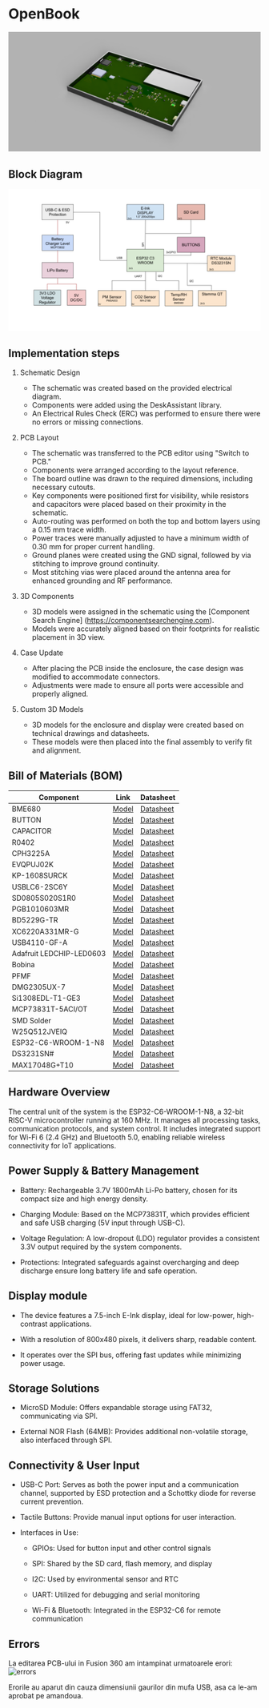 # OpenBook

![full_render](./Images/OpenBook%20full.png)

## Block Diagram

![block_diagram](./Images/Block%20Diagram.png)

## Implementation steps

1. Schematic Design

   - The schematic was created based on the provided electrical diagram.
   - Components were added using the DeskAssistant library.
   - An Electrical Rules Check (ERC) was performed to ensure there were no errors or missing connections.

2. PCB Layout

   - The schematic was transferred to the PCB editor using "Switch to PCB."
   - Components were arranged according to the layout reference.
   - The board outline was drawn to the required dimensions, including necessary cutouts.
   - Key components were positioned first for visibility, while resistors and capacitors were placed based on their proximity in the schematic.
   - Auto-routing was performed on both the top and bottom layers using a 0.15 mm trace width.
   - Power traces were manually adjusted to have a minimum width of 0.30 mm for proper current handling.
   - Ground planes were created using the GND signal, followed by via stitching to improve ground continuity.
   - Most stitching vias were placed around the antenna area for enhanced grounding and RF performance.

3. 3D Components

   - 3D models were assigned in the schematic using the [Component Search Engine] (https://componentsearchengine.com).
   - Models were accurately aligned based on their footprints for realistic placement in 3D view.

4. Case Update

   - After placing the PCB inside the enclosure, the case design was modified to accommodate connectors.
   - Adjustments were made to ensure all ports were accessible and properly aligned.

5. Custom 3D Models
   - 3D models for the enclosure and display were created based on technical drawings and datasheets.
   - These models were then placed into the final assembly to verify fit and alignment.

## Bill of Materials (BOM)

| Component                | Link                                                                                                                       | Datasheet                                                                                                                                                                                                                                    |
| ------------------------ | -------------------------------------------------------------------------------------------------------------------------- | -------------------------------------------------------------------------------------------------------------------------------------------------------------------------------------------------------------------------------------------- |
| BME680                   | [Model](https://www.snapeda.com/parts/BME680/Bosch/view-part/?welcome=home)                                                | [Datasheet](//efaidnbmnnnibpcajpcglclefindmkaj/https://www.bosch-sensortec.com/media/boschsensortec/downloads/datasheets/bst-bme680-ds001.pdf)                                                                                               |
| BUTTON                   | [Model](https://industry.panasonic.com/global/en/products/control/switch/light-touch/number/evqpuj02k)                     | [Datasheet](https://www.lcsc.com/datasheet/lcsc_datasheet_2201121800_PANASONIC-EVQPUJ02K_C2936858.pdf)                                                                                                                                       |
| CAPACITOR                | [Model](<https://componentsearchengine.com/part-view/R0402%201%25%20100%20K%20(RC0402FR-07100KL)/YAGEO>)                   | [Datasheet](//efaidnbmnnnibpcajpcglclefindmkaj/https://www.resistor.com/assets/pdf/0402tstd.pdf)                                                                                                                                             |
| R0402                    | [Model](<https://componentsearchengine.com/part-view/R0402%201%25%20100%20K%20(RC0402FR-07100KL)/YAGEO>)                   | [Datasheet](//efaidnbmnnnibpcajpcglclefindmkaj/https://www.resistor.com/assets/pdf/0402tstd.pdf)                                                                                                                                             |
| CPH3225A                 | [Model](https://www.snapeda.com/parts/CPH3225A/Seiko+Instruments/view-part/?ref=eda)                                       | [Datasheet](https://octopart.com/datasheet/cph3225a-seiko-25340571)                                                                                                                                                                          |
| EVQPUJ02K                | [Model](https://industry.panasonic.com/global/en/products/control/switch/light-touch/number/evqpuj02k)                     | [Datasheet](https://www.lcsc.com/datasheet/lcsc_datasheet_2201121800_PANASONIC-EVQPUJ02K_C2936858.pdf)                                                                                                                                       |
| KP-1608SURCK             | [Model](https://www.snapeda.com/parts/KP-1608SURCK/Kingbright/view-part/?ref=search&t=LED%200603)                          | [Datasheet](//efaidnbmnnnibpcajpcglclefindmkaj/https://media.elv.com/file/107153_led_surck1608_data.pdf)                                                                                                                                     |
| USBLC6-2SC6Y             | [Model](https://www.snapeda.com/parts/USBLC6-2SC6Y/STMicroelectronics/view-part/?ref=eda)                                  | [Datasheet](https://www.digikey.com/en/htmldatasheets/production/1375342/0/0/1/usblc6-2sc6y)                                                                                                                                                 |
| SD0805S020S1R0           | [Model](https://ro.mouser.com/ProductDetail/KYOCERA-AVX/SD0805S020S1R0?qs=jCA%252BPfw4LHbpkAoSnwrdjw%3D%3D)                | [Datasheet](https://www.alldatasheet.com/view.jsp?Searchword=SD0805S&sField=2)                                                                                                                                                               |
| PGB1010603MR             | [Model](https://www.snapeda.com/parts/PGB1010603MR/Littelfuse/view-part/?ref=eda)                                          | [Datasheet](https://www.alldatasheet.com/view.jsp?Searchword=Pgb1010603mr&gad_source=1&gbraid=0AAAAADcdDU8aYfZtfJfdZ9I5j6RwZ_cbA&gclid=Cj0KCQjwqcO_BhDaARIsACz62vOPBOBe0eOh5gDUFkkKl4JBcbmoFZYtJ8BOnbaWqr_BuUCcVWvbutAaAmGkEALw_wcB)         |
| BD5229G-TR               | [Model](https://componentsearchengine.com/part-view/BD5229G-TR/ROHM%20Semiconductor)                                       | [Datasheet](https://www.lcsc.com/datasheet/lcsc_datasheet_2201131330_ROHM-Semicon-BD5229G-TR_C962636.pdf)                                                                                                                                    |
| XC6220A331MR-G           | [Model](https://componentsearchengine.com/part-view/XC6220A331MR-G/Torex)                                                  | [Datasheet](https://www.alldatasheet.com/view.jsp?Searchword=Xc6220&gad_source=1&gbraid=0AAAAADcdDU8aYfZtfJfdZ9I5j6RwZ_cbA&gclid=Cj0KCQjwqcO_BhDaARIsACz62vPS06NB6tLgniZzfaVpKNu1m811BNk6AEPfg4DbP6f5S8QWA_pW_UQaAv-0EALw_wcB)               |
| USB4110-GF-A             | [Model](<https://componentsearchengine.com/part-view/USB4110-GF-A/GCT%20(GLOBAL%20CONNECTOR%20TECHNOLOGY)>)                | [Datasheet](//efaidnbmnnnibpcajpcglclefindmkaj/https://gct.co/files/drawings/usb4110.pdf)                                                                                                                                                    |
| Adafruit LEDCHIP-LED0603 | [Model](https://eu.mouser.com/ProductDetail/Adafruit/4208?qs=PzGy0jfpSMtbScLbr0L5dw%3D%3D)                                 | [Datasheet](https://www.arrow.com/en/manufacturers/adafruit-industries/datasheets)                                                                                                                                                           |
| Bobina                   | [Model](https://store.comet.srl.ro/Catalogue/Product/43497/)                                                               | [Datasheet](https://www.scribd.com/document/814581278/Datasheet-Bobina)                                                                                                                                                                      |
| PFMF                     | [Model](https://www.mouser.co.uk/ProductDetail/EPCOS-TDK/B72520T0350K062?qs=dEfas%2FXlABIszF52uu7vrg%3D%3D)                | [Datasheet](https://ro.mouser.com/c/ds/circuit-protection/thermistors/resettable-fuses-pptc/?m=Schurter&series=PFMF)                                                                                                                         |
| DMG2305UX-7              | [Model](https://componentsearchengine.com/part-view/DMG2305UX-7/Diodes%20Incorporated)                                     | [Datasheet](//efaidnbmnnnibpcajpcglclefindmkaj/https://www.mouser.com/datasheet/2/115/DMG2305UX-266242.pdf?srsltid=AfmBOop22k34YTJJra1xubiU6LPiN4M4JlcWbRoSNdxSGFak8uWgXPpK)                                                                 |
| Si1308EDL-T1-GE3         | [Model](https://componentsearchengine.com/part-view/SI1308EDL-T1-GE3/Vishay)                                               | [Datasheet](https://www.alldatasheet.com/view.jsp?Searchword=Si1308edl&gad_source=1&gbraid=0AAAAADcdDU-px713ONYSnQ2O-gcwqYcFq&gclid=Cj0KCQjwqcO_BhDaARIsACz62vN_Nz3MJOc6J_03gnVBm7aSqC8v9wyP0VD-iRKP-gFrYgdhLi99I14aAlVJEALw_wcB)            |
| MCP73831T-5ACI/OT        | [Model](https://www.mouser.co.uk/ProductDetail/Microchip-Technology/MCP73831T-5ACI-OT?qs=hH%252BOa0VZEiAcgAcEkuamXg%3D%3D) | [Datasheet](//efaidnbmnnnibpcajpcglclefindmkaj/https://ww1.microchip.com/downloads/en/DeviceDoc/MCP73831-Family-Data-Sheet-DS20001984H.pdf)                                                                                                  |
| SMD Solder               | [Model](https://grabcad.com/library/solder-jumpers-1)                                                                      | [Datasheet]()                                                                                                                                                                                                                                |
| W25Q512JVEIQ             | [Model](https://www.snapeda.com/parts/ESP32-C6-WROOM-1-N8/Espressif+Systems/view-part/?ref=eda)                            | [Datasheet](//efaidnbmnnnibpcajpcglclefindmkaj/https://www.mouser.com/datasheet/2/949/W25Q512JV_SPI_RevB_06252019_KMS-2487502.pdf?srsltid=AfmBOoquExqDVgxEELF9CzuOGxHos0CD1nQDROHD6Eebdm2foNzqozqU)                                          |
| ESP32-C6-WROOM-1-N8      | [Model](https://www.snapeda.com/parts/ESP32-C6-WROOM-1-N8/Espressif+Systems/view-part/?ref=eda)                            | [Datasheet](//efaidnbmnnnibpcajpcglclefindmkaj/https://www.mouser.com/catalog/specsheets/Espressif_ESP32_C6_WROOM_1%20_Datasheet_V0.1_PRELIMINARY_en.pdf?srsltid=AfmBOooHQKNitqODRaaPjoZInfWKTacDER1t5uRK6sKqT13TrzvVo_B7)                   |
| DS3231SN#                | [Model](https://www.snapeda.com/parts/DS3231SN%23/Analog+Devices/view-part/?ref=eda)                                       | [Datasheet](https://www.alldatasheet.com/view.jsp?Searchword=Ds3231sn%20datasheet&gad_source=1&gbraid=0AAAAADcdDU-Gy9URfMxGmqiPg7ci5L3wR&gclid=Cj0KCQjwqcO_BhDaARIsACz62vMkK3ETSnW2w7mo0Fa-wgWJGn89AxWCyIND6k5X8MmoPl6hv6VWwT8aAiS-EALw_wcB) |
| MAX17048G+T10            | [Model](https://www.snapeda.com/parts/MAX17048G+T10/Analog+Devices/view-part/?ref=eda)                                     | [Datasheet](https://www.alldatasheet.com/view.jsp?Searchword=Max17048&gad_source=1&gbraid=0AAAAADcdDU8aYfZtfJfdZ9I5j6RwZ_cbA&gclid=Cj0KCQjwqcO_BhDaARIsACz62vNa9xrVfzjCjADRwXD0RBbo4Nret3ywwteDGLJKZui8ZL8KdVlTE7caAvQxEALw_wcB)             |

## Hardware Overview

The central unit of the system is the ESP32-C6-WROOM-1-N8, a 32-bit RISC-V microcontroller running at 160 MHz. It manages all processing tasks, communication protocols, and system control. It includes integrated support for Wi-Fi 6 (2.4 GHz) and Bluetooth 5.0, enabling reliable wireless connectivity for IoT applications.

## Power Supply & Battery Management

- Battery: Rechargeable 3.7V 1800mAh Li-Po battery, chosen for its compact size and high energy density.

- Charging Module: Based on the MCP73831T, which provides efficient and safe USB charging (5V input through USB-C).

- Voltage Regulation: A low-dropout (LDO) regulator provides a consistent 3.3V output required by the system components.

- Protections: Integrated safeguards against overcharging and deep discharge ensure long battery life and safe operation.

## Display module

- The device features a 7.5-inch E-Ink display, ideal for low-power, high-contrast applications.

- With a resolution of 800x480 pixels, it delivers sharp, readable content.

- It operates over the SPI bus, offering fast updates while minimizing power usage.

## Storage Solutions

- MicroSD Module: Offers expandable storage using FAT32, communicating via SPI.

- External NOR Flash (64MB): Provides additional non-volatile storage, also interfaced through SPI.

## Connectivity & User Input

- USB-C Port: Serves as both the power input and a communication channel, supported by ESD protection and a Schottky diode for reverse current prevention.

- Tactile Buttons: Provide manual input options for user interaction.

- Interfaces in Use:

  - GPIOs: Used for button input and other control signals

  - SPI: Shared by the SD card, flash memory, and display

  - I2C: Used by environmental sensor and RTC

  - UART: Utilized for debugging and serial monitoring

  - Wi-Fi & Bluetooth: Integrated in the ESP32-C6 for remote communication

## Errors

La editarea PCB-ului in Fusion 360 am intampinat urmatoarele erori:
<img width="600" alt="errors" src="https://github.com/user-attachments/assets/13f76178-e6c5-4af7-bdd7-0c7c476f3f09" />

Erorile au aparut din cauza dimensiunii gaurilor din mufa USB, asa ca le-am aprobat pe amandoua.

